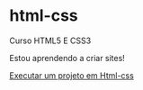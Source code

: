 # html-css
 Curso HTML5 E CSS3


Estou aprendendo a criar sites!

<a href="https://mendoncabreno.github.io/html-css/css/projeto.html">Executar um projeto em Html-css</a>